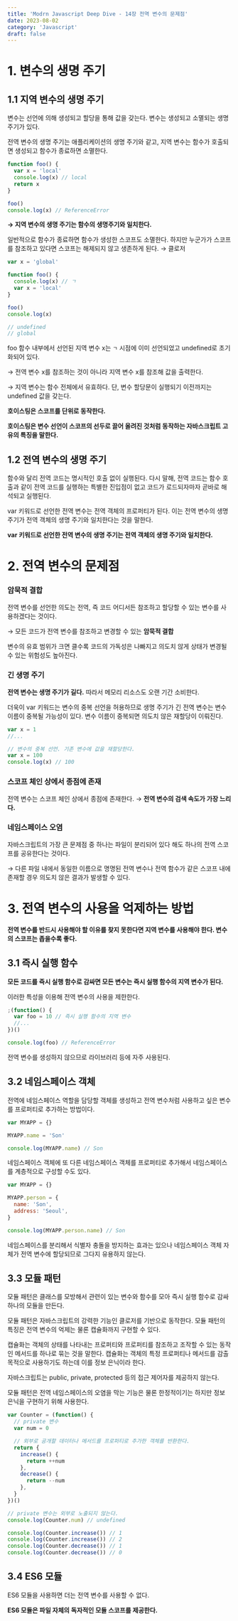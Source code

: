 ```yaml
---
title: 'Modrn Javascript Deep Dive - 14장 전역 변수의 문제점'
date: 2023-08-02
category: 'Javascript'
draft: false
---
```


# 1. 변수의 생명 주기

## 1.1 지역 변수의 생명 주기

변수는 선언에 의해 생성되고 할당을 통해 값을 갖는다. 변수는 생성되고 소멸되는 생명 주기가 있다.

전역 변수의 생명 주기는 애플리케이션의 생명 주기와 같고, 지역 변수는 함수가 호출되면 생성되고 함수가 종료하면 소멸한다.

```jsx
function foo() {
  var x = 'local'
  console.log(x) // local
  return x
}

foo()
console.log(x) // ReferenceError
```

**→ 지역 변수의 생명 주기는 함수의 생명주기와 일치한다.**

일반적으로 함수가 종료하면 함수가 생성한 스코프도 소멸한다. 하지만 누군가가 스코프를 참조하고 있다면 스코프는 해제되지 않고 생존하게 된다. → 클로저

```jsx
var x = 'global'

function foo() {
  console.log(x) // ㄱ
  var x = 'local'
}

foo()
console.log(x)

// undefined
// global
```

foo 함수 내부에서 선언된 지역 변수 x는 `ㄱ` 시점에 이미 선언되었고 undefined로 초기화되어 있다.

→ 전역 변수 x를 참조하는 것이 아니라 지역 변수 x를 참조해 값을 출력한다.

→ 지역 변수는 함수 전체에서 유효하다. 단, 변수 할당문이 실행되기 이전까지는 undefined 값을 갖는다.

**호이스팅은 스코프를 단위로 동작한다.**

**호이스팅은 변수 선언이 스코프의 선두로 끌어 올려진 것처럼 동작하는 자바스크립트 고유의 특징을 말한다.**

## 1.2 전역 변수의 생명 주기

함수와 달리 전역 코드는 명시적인 호출 없이 실행된다. 다시 말해, 전역 코드는 함수 호출과 같이 전역 코드를 실행하는 특별한 진입점이 없고 코드가 로드되자마자 곧바로 해석되고 실행된다.

var 키워드로 선언한 전역 변수는 전역 객체의 프로퍼티가 된다. 이는 전역 변수의 생명 주기가 전역 객체의 생명 주기와 일치한다는 것을 말한다.

**var 키워드로 선언한 전역 변수의 생명 주기는 전역 객체의 생명 주기와 일치한다.**

# 2. 전역 변수의 문제점

### 암묵적 결합

전역 변수를 선언한 의도는 전역, 즉 코드 어디서든 참조하고 할당할 수 있는 변수를 사용하겠다는 것이다.

→ 모든 코드가 전역 변수를 참조하고 변경할 수 있는 **암묵적 결합**

변수의 유효 범위가 크면 클수록 코드의 가독성은 나빠지고 의도치 않게 상태가 변경될 수 있는 위험성도 높아진다.

### 긴 생명 주기

**전역 변수는 생명 주기가 길다.** 따라서 메모리 리소스도 오랜 기간 소비한다.

더욱이 var 키워드는 변수의 중복 선언을 허용하므로 생명 주기가 긴 전역 변수는 변수 이름이 중복될 가능성이 있다. 변수 이름이 중복되면 의도치 않은 재할당이 이뤄진다.

```jsx
var x = 1
//...

// 변수의 중복 선언. 기존 변수에 값을 재할당한다.
var x = 100
console.log(x) // 100
```

### 스코프 체인 상에서 종점에 존재

전역 변수는 스코프 체인 상에서 종점에 존재한다. → **전역 변수의 검색 속도가 가장 느리다.**

### 네임스페이스 오염

자바스크립트의 가장 큰 문제점 중 하나는 파일이 분리되어 있다 해도 하나의 전역 스코프를 공유한다는 것이다.

→ 다른 파일 내에서 동일한 이름으로 명명된 전역 변수나 전역 함수가 같은 스코프 내에 존재할 경우 의도치 않은 결과가 발생할 수 있다.

# 3. 전역 변수의 사용을 억제하는 방법

**전역 변수를 반드시 사용해야 할 이유를 찾지 못한다면 지역 변수를 사용해야 한다. 변수의 스코프는 좁을수록 좋다.**

## 3.1 즉시 실행 함수

**모든 코드를 즉시 실행 함수로 감싸면 모든 변수는 즉시 실행 함수의 지역 변수가 된다.**

이러한 특성을 이용해 전역 변수의 사용을 제한한다.

```jsx
;(function() {
  var foo = 10 // 즉시 실행 함수의 지역 변수
  //...
})()

console.log(foo) // ReferenceError
```

전역 변수를 생성하지 않으므로 라이브러리 등에 자주 사용된다.

## 3.2 네임스페이스 객체

전역에 네임스페이스 역할을 담당할 객체를 생성하고 전역 변수처럼 사용하고 싶은 변수를 프로퍼티로 추가하는 방법이다.

```jsx
var MYAPP = {}

MYAPP.name = 'Son'

console.log(MYAPP.name) // Son
```

네임스페이스 객체에 또 다른 네임스페이스 객체를 프로퍼티로 추가해서 네임스페이스를 계층적으로 구성할 수도 있다.

```jsx
var MYAPP = {}

MYAPP.person = {
  name: 'Son',
  address: 'Seoul',
}

console.log(MYAPP.person.name) // Son
```

네임스페이스를 분리해서 식별자 충돌을 방지하는 효과는 있으나 네임스페이스 객체 자체가 전역 변수에 할당되므로 그다지 유용하지 않는다.

## 3.3 모듈 패턴

모듈 패턴은 클래스를 모방해서 관련이 있는 변수와 함수를 모아 즉시 실행 함수로 감싸 하나의 모듈을 만든다.

모듈 패턴은 자바스크립트의 강력한 기능인 클로저를 기반으로 동작한다. 모듈 패턴의 특징은 전역 변수의 억제는 물론 캡슐화까지 구현할 수 있다.

캡슐화는 객체의 상태를 나타내는 프로퍼티와 프로퍼티를 참조하고 조작할 수 있는 동작인 메서드를 하나로 묶는 것을 말한다. 캡슐화는 객체의 특정 프로퍼티나 메서드를 감출 목적으로 사용하기도 하는데 이를 정보 은닉이라 한다.

자바스크립트는 public, private, protected 등의 접근 제어자를 제공하지 않는다.

모듈 패턴은 전역 네임스페이스의 오염을 막는 기능은 물론 한정적이기는 하지만 정보 은닉을 구현하기 위해 사용한다.

```jsx
var Counter = (function() {
  // private 변수
  var num = 0

  // 외부로 공개할 데이터나 메서드를 프로퍼티로 추가한 객체를 반환한다.
  return {
    increase() {
      return ++num
    },
    decrease() {
      return --num
    },
  }
})()

// private 변수는 외부로 노출되지 않는다.
console.log(Counter.num) // undefined

console.log(Counter.increase()) // 1
console.log(Counter.increase()) // 2
console.log(Counter.decrease()) // 1
console.log(Counter.decrease()) // 0
```

## 3.4 ES6 모듈

ES6 모듈을 사용하면 더는 전역 변수를 사용할 수 없다.

**ES6 모듈은 파일 자체의 독자적인 모듈 스코프를 제공한다.**
